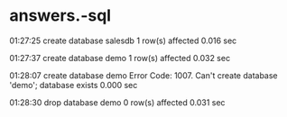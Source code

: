 # answers.-sql

01:27:25	create database salesdb	1 row(s) affected	0.016 sec

01:27:37	create database demo	1 row(s) affected	0.032 sec

01:28:07	create database demo	Error Code: 1007. Can't create database 'demo'; database exists	0.000 sec

01:28:30	drop database demo	0 row(s) affected	0.031 sec
